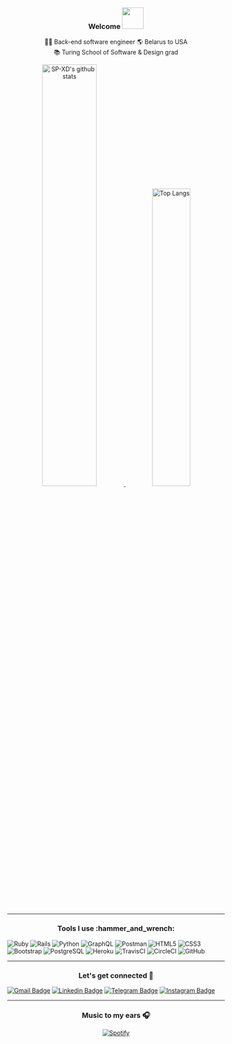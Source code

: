 <h3 align="center">
  Welcome
  <img src="https://media.giphy.com/media/mGcNjsfWAjY5AEZNw6/giphy.gif" width="50">
</h3>

<p align="center">
  👩‍💻 Back-end software engineer     
  🌎 Belarus to USA<br>
  📚 Turing School of Software & Design grad
</p>


<div align="center" >
  
<a  href="https://github.com/SP-XD"> 
  
<img alt="SP-XD's github stats" width="50%" src="https://github-readme-stats.vercel.app/api?username=gitkseniya&show_icons=true&count_private=true&hide_border=true&theme=yeblu" href="https://github.com/sp-xd" />
<img alt="Top Langs" width="42%" src="https://github-readme-stats.vercel.app/api/top-langs/?username=gitkseniya&layout=compact&count_private=true&&hide_border=true&theme=yeblu&hide=jupyter%20notebook&langs_count=5" href="https://github.com/sp-xd" />

</a>
<hr></hr>
</div>


<h3 align="center"> Tools I use :hammer_and_wrench:</h3>
<p align="center">
  

![Ruby](https://img.shields.io/badge/ruby-%23CC342D.svg?style=flat&logo=ruby&logoColor=white)
![Rails](https://img.shields.io/badge/rails-%23CC0000.svg?style=flat&logo=ruby-on-rails&logoColor=white)
![Python](https://img.shields.io/badge/python-3670A0?style=flat&logo=python&logoColor=ffdd54)
![GraphQL](https://img.shields.io/badge/-GraphQL-E10098?style=flat&logo=graphql&logoColor=light-pink)
![Postman](https://img.shields.io/badge/Postman-FF6C37?style=flat&logo=postman&logoColor=red)
![HTML5](https://img.shields.io/badge/-HTML5-E34F26?style=flat&logo=html5&logoColor=white)
![CSS3](https://img.shields.io/badge/-CSS3-1572B6?style=flat&logo=css3)
![Bootstrap](https://img.shields.io/badge/-Bootstrap-563D7C?style=flat&logo=bootstrap)
![PostgreSQL](https://img.shields.io/badge/-PostgreSQL-336791?style=flat&logo=postgresql)
![Heroku](https://img.shields.io/badge/-Heroku-430098?style=flat&logo=heroku)
![TravisCI](https://img.shields.io/badge/travisci-%232B2F33.svg?style=flat&logo=travis&logoColor=white)
![CircleCI](https://img.shields.io/badge/circleci-%23161616.svg?style=flat&logo=circleci&logoColor=white)
![GitHub](https://img.shields.io/badge/-GitHub-181717?style=flat&logo=github)
  

<hr></hr>



<h3 align="center"> Let's get connected 🔗</h3>

[![Gmail Badge](https://img.shields.io/badge/-kseniya.kudelich@gmail.com-c14438?style=flat&logo=Gmail&logoColor=white)](mailto:kseniya.kudelich@gmail.com "Connect via Email")
[![Linkedin Badge](https://img.shields.io/badge/-kseniyakudzelich-0072b1?style=flat&logo=Linkedin&logoColor=white)](https://www.linkedin.com/in/kseniyakudzelich/ "Connect on LinkedIn")
[![Telegram Badge](https://img.shields.io/badge/-dancinngcats-0088CC?style=flat&logo=Telegram&logoColor=white)](https://t.me/dancinngcats "Contact on Telegram")
[![Instagram Badge](https://img.shields.io/badge/-itsksseniya-C13584?style=flat&logo=Instagram&logoColor=white)](https://www.instagram.com/itsksseniya/ "Follow on Instagram")
<hr></hr>

<div align="center" >
  <h3>Music to my ears 🎧 </h3>
  
[![Spotify](https://spotify-readme.sp-xd.vercel.app/api/spotify)](https://open.spotify.com/user/12178515106)
 </div>
